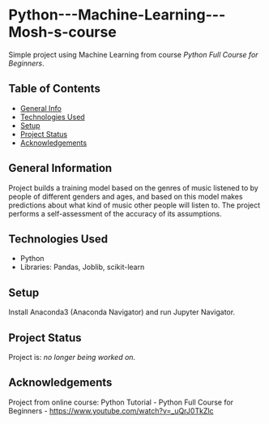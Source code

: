 # Python---Machine-Learning---Mosh-s-course
Simple project using Machine Learning from course _Python Full Course for Beginners_.

## Table of Contents
* [General Info](#general-information)
* [Technologies Used](#technologies-used)
* [Setup](#setup)
* [Project Status](#project-status)
* [Acknowledgements](#acknowledgements)

## General Information
Project builds a training model based on the genres of music listened to by people of different genders and ages, and based on this model makes predictions about what kind of music other people will listen to.
The project performs a self-assessment of the accuracy of its assumptions.

## Technologies Used
- Python
- Libraries: Pandas, Joblib, scikit-learn

## Setup
Install Anaconda3 (Anaconda Navigator) and run Jupyter Navigator.

## Project Status
Project is: _no longer being worked on_.

## Acknowledgements
Project from online course: Python Tutorial - Python Full Course for Beginners - https://www.youtube.com/watch?v=_uQrJ0TkZlc
